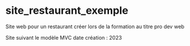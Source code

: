 # site_restaurant_exemple
Site web pour un restaurant créer lors de la formation au titre pro dev web

Site suivant le modèle MVC
date création : 2023
